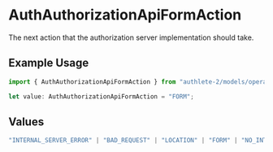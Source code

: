 # AuthAuthorizationApiFormAction

The next action that the authorization server implementation should take.

## Example Usage

```typescript
import { AuthAuthorizationApiFormAction } from "authlete-2/models/operations";

let value: AuthAuthorizationApiFormAction = "FORM";
```

## Values

```typescript
"INTERNAL_SERVER_ERROR" | "BAD_REQUEST" | "LOCATION" | "FORM" | "NO_INTERACTION" | "INTERACTION"
```